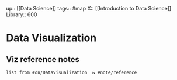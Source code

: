 up:: [[Data Science]]
tags:: #map
X:: [[Introduction to Data Science]]
Library:: 600

# Data Visualization

## Viz reference notes

```dataview
list from #on/DataVisualization  & #note/reference 
```



